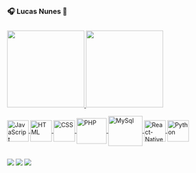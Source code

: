 ### 🎧 Lucas Nunes 🎸


##

<div>
  <a href="https://github.com/luk3mn">
  <img height="180em" src="https://github-readme-stats.vercel.app/api?username=luk3mn&show_icons=true&theme=dracula&include_all_commits=true&count_private=true"/>
  <img height="180em" src="https://github-readme-stats.vercel.app/api/top-langs/?username=luk3mn&layout=compact&langs_count=7&theme=dracula"/>
</div>
  
<div style="display: inline_block"><br>
  <img align="center" alt="JavaScript" height="50" width="50" src="https://cdn.jsdelivr.net/gh/devicons/devicon/icons/javascript/javascript-plain.svg">
  <img align="center" alt="HTML" height="50" width="50" src="https://cdn.jsdelivr.net/gh/devicons/devicon/icons/html5/html5-plain-wordmark.svg">
  <img align="center" alt="CSS" height="50" width="50" src="https://cdn.jsdelivr.net/gh/devicons/devicon/icons/css3/css3-plain-wordmark.svg">
  <img align="center" alt="PHP" height="60" width="70" src="https://cdn.jsdelivr.net/gh/devicons/devicon/icons/php/php-plain.svg">
<!--   <img align="center" alt="Java" height="55" width="55" src="https://cdn.jsdelivr.net/gh/devicons/devicon/icons/java/java-original-wordmark.svg"> -->
  <img align="center" alt="MySql" height="70" width="80" src="https://cdn.jsdelivr.net/gh/devicons/devicon/icons/mysql/mysql-original-wordmark.svg">
  <img align="center" alt="React-Native" height="50" width="50" src="https://cdn.jsdelivr.net/gh/devicons/devicon/icons/react/react-original.svg">
  <img align="center" alt="Python" height="50" width="50" src="https://cdn.jsdelivr.net/gh/devicons/devicon/icons/python/python-original.svg">
  <!--<img align="right" alt="Luke-gif" src="https://magiagifs.com.br/wp-content/uploads/2019/08/gifs-anime5.gif">-->
</div>
  
##
  
<div> 
  <a href = "mailto:lucasnunes2030@gmail.com"><img src="https://img.shields.io/badge/-Gmail-%23333?style=for-the-badge&logo=gmail&logoColor=white" target="_blank"></a>
  <a href="https://www.linkedin.com/in/lucas-nunes-324822135" target="_blank"><img src="https://img.shields.io/badge/-LinkedIn-%230077B5?style=for-the-badge&logo=linkedin&logoColor=white" target="_blank"></a>
  <a href="https://www.instagram.com/luk3mn/" target="_blank"><img src="https://img.shields.io/badge/-Instagram-%23E4405F?style=for-the-badge&logo=instagram&logoColor=white" target="_blank"></a>
</div>
